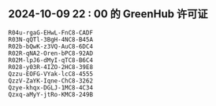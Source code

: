 ## 2024-10-09 22 : 00 的 GreenHub 许可证
```
R04u-rgaG-EHwL-FnC8-CADF
R03N-qQTl-3BgH-4NC8-B45A
R02b-bQwK-z3VQ-AuC8-6DC4
R02R-qNA2-Oren-bPC8-92AD
R02M-lpJ6-dMyI-qTC8-B6C4
R028-y03R-4IZO-2HC8-39E8
Qzzu-EOFG-VYak-lcC8-4555
QzzV-ZaYK-Iqne-ChC8-3262
Qzye-khqx-DGLJ-1MC8-4C34
Qzxq-aMyY-jtRo-KMC8-249B
```
